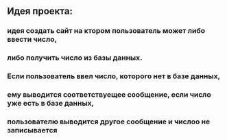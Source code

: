 ## Идея проекта:
### идея создать сайт на ктором пользователь может либо ввести число,
### либо получить число из базы данных. 
### Если пользователь ввел число, которого нет в базе данных,
### ему выводится соответствуещее сообщение, если число уже есть в базе данных,
### пользователю выводится другое сообщение и числоо не записывается
